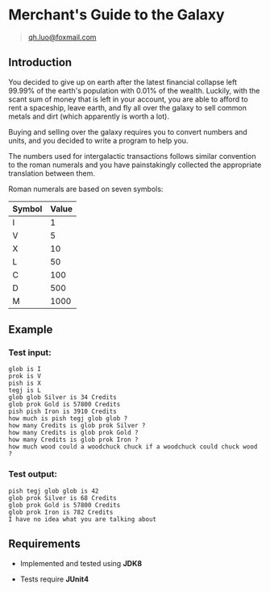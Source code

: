 #  Merchant's Guide to the Galaxy

> qh.luo@foxmail.com

## Introduction

You decided to give up on earth after the latest financial collapse left 99.99% of the earth's population with 0.01% of the wealth. Luckily, with the scant sum of money that is left in your account, you are able to afford to rent a spaceship, leave earth, and fly all over the galaxy to sell common metals and dirt (which apparently is worth a lot).
 
Buying and selling over the galaxy requires you to convert numbers and units, and you decided to write a program to help you.
 
The numbers used for intergalactic transactions follows similar convention to the roman numerals and you have painstakingly collected the appropriate translation between them.
 
Roman numerals are based on seven symbols:
 
Symbol | Value | 
----|------|
I | 1  | 
V | 5  | 
X | 10  | 
L | 50  | 
C | 100  | 
D | 500  | 
M | 1000  | 
 
## Example
### Test input:
`glob is I` </br>
`prok is V` </br>
`pish is X` </br>
`tegj is L` </br>
`glob glob Silver is 34 Credits` </br>
`glob prok Gold is 57800 Credits` </br> 
`pish pish Iron is 3910 Credits` </br> 
`how much is pish tegj glob glob ?` </br> 
`how many Credits is glob prok Silver ?` </br> 
`how many Credits is glob prok Gold ?` </br>
`how many Credits is glob prok Iron ?` </br>
`how much wood could a woodchuck chuck if a woodchuck could chuck wood ?` </br> 

### Test output:
`pish tegj glob glob is 42` </br>
`glob prok Silver is 68 Credits` </br>
`glob prok Gold is 57800 Credits` </br>
`glob prok Iron is 782 Credits` </br>
`I have no idea what you are talking about` </br>

## Requirements

- Implemented and tested using **JDK8**

- Tests require **JUnit4**